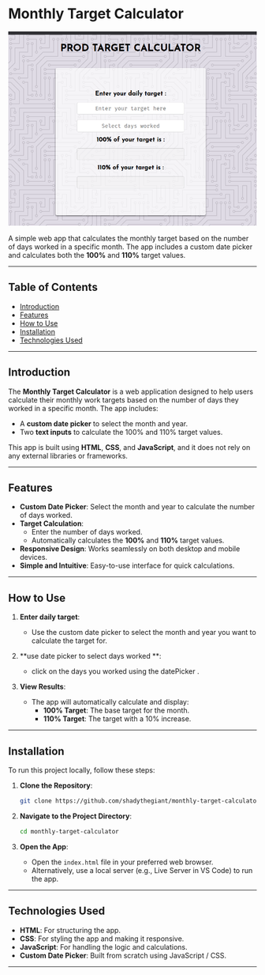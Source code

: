 # Monthly Target Calculator

![Monthly Target Calculator Screenshot](Screenshot.png)

A simple web app that calculates the monthly target based on the number of days worked in a specific month. The app includes a custom date picker and calculates both the **100%** and **110%** target values.

---

## Table of Contents

- [Introduction](#introduction)
- [Features](#features)
- [How to Use](#how-to-use)
- [Installation](#installation)
- [Technologies Used](#technologies-used)

---

## Introduction

The **Monthly Target Calculator** is a web application designed to help users calculate their monthly work targets based on the number of days they worked in a specific month. The app includes:

- A **custom date picker** to select the month and year.
- Two **text inputs** to calculate the 100% and 110% target values.

This app is built using **HTML**, **CSS**, and **JavaScript**, and it does not rely on any external libraries or frameworks.

---

## Features

- **Custom Date Picker**: Select the month and year to calculate the number of days worked.
- **Target Calculation**:
  - Enter the number of days worked.
  - Automatically calculates the **100%** and **110%** target values.
- **Responsive Design**: Works seamlessly on both desktop and mobile devices.
- **Simple and Intuitive**: Easy-to-use interface for quick calculations.

---

## How to Use

1. **Enter daily target**:

   - Use the custom date picker to select the month and year you want to calculate the target for.

2. **use date picker to select days worked **:

   - click on the days you worked using the datePicker .

3. **View Results**:
   - The app will automatically calculate and display:
     - **100% Target**: The base target for the month.
     - **110% Target**: The target with a 10% increase.

---

## Installation

To run this project locally, follow these steps:

1. **Clone the Repository**:

   ```bash
   git clone https://github.com/shadythegiant/monthly-target-calculator.git
   ```

2. **Navigate to the Project Directory**:

   ```bash
   cd monthly-target-calculator
   ```

3. **Open the App**:
   - Open the `index.html` file in your preferred web browser.
   - Alternatively, use a local server (e.g., Live Server in VS Code) to run the app.

---

## Technologies Used

- **HTML**: For structuring the app.
- **CSS**: For styling the app and making it responsive.
- **JavaScript**: For handling the logic and calculations.
- **Custom Date Picker**: Built from scratch using JavaScript / CSS.

---
